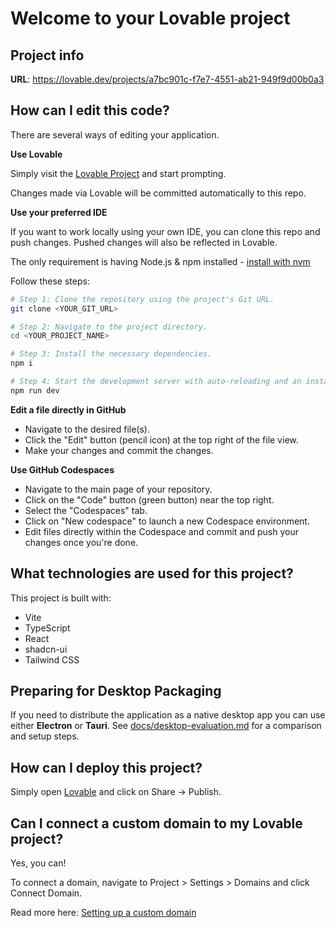 # Welcome to your Lovable project

## Project info

**URL**: https://lovable.dev/projects/a7bc901c-f7e7-4551-ab21-949f9d00b0a3

## How can I edit this code?

There are several ways of editing your application.

**Use Lovable**

Simply visit the [Lovable Project](https://lovable.dev/projects/a7bc901c-f7e7-4551-ab21-949f9d00b0a3) and start prompting.

Changes made via Lovable will be committed automatically to this repo.

**Use your preferred IDE**

If you want to work locally using your own IDE, you can clone this repo and push changes. Pushed changes will also be reflected in Lovable.

The only requirement is having Node.js & npm installed - [install with nvm](https://github.com/nvm-sh/nvm#installing-and-updating)

Follow these steps:

```sh
# Step 1: Clone the repository using the project's Git URL.
git clone <YOUR_GIT_URL>

# Step 2: Navigate to the project directory.
cd <YOUR_PROJECT_NAME>

# Step 3: Install the necessary dependencies.
npm i

# Step 4: Start the development server with auto-reloading and an instant preview.
npm run dev
```

**Edit a file directly in GitHub**

- Navigate to the desired file(s).
- Click the "Edit" button (pencil icon) at the top right of the file view.
- Make your changes and commit the changes.

**Use GitHub Codespaces**

- Navigate to the main page of your repository.
- Click on the "Code" button (green button) near the top right.
- Select the "Codespaces" tab.
- Click on "New codespace" to launch a new Codespace environment.
- Edit files directly within the Codespace and commit and push your changes once you're done.

## What technologies are used for this project?

This project is built with:

- Vite
- TypeScript
- React
- shadcn-ui
- Tailwind CSS

## Preparing for Desktop Packaging

If you need to distribute the application as a native desktop app you can use either **Electron** or **Tauri**. See [docs/desktop-evaluation.md](docs/desktop-evaluation.md) for a comparison and setup steps.

## How can I deploy this project?

Simply open [Lovable](https://lovable.dev/projects/a7bc901c-f7e7-4551-ab21-949f9d00b0a3) and click on Share -> Publish.

## Can I connect a custom domain to my Lovable project?

Yes, you can!

To connect a domain, navigate to Project > Settings > Domains and click Connect Domain.

Read more here: [Setting up a custom domain](https://docs.lovable.dev/tips-tricks/custom-domain#step-by-step-guide)
